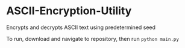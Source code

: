 # ASCII-Encryption-Utility
Encrypts and decrypts ASCII text using predetermined seed

To run, download and navigate to repository, then run `python main.py`
